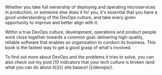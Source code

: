 Whether you take full ownership of deploying and operating microservices in production, or someone else does it for you, it's essential that you have a good understanding of the DevOps culture, and take every given opportunity to improve and better align with it.

Within a true DevOps culture, development, operations and product people work close together towards a common goal: delivering high-quality, reliable software that enables an organization to conduct its business. This book is the fastest way to get a good grasp of what's involved.

To find out more about DevOps and the problems it tries to solve, you can also check out my post [10 indicators that your tech culture is broken (and what you can do about it)]({{ site.baseurl }}/devops/).
